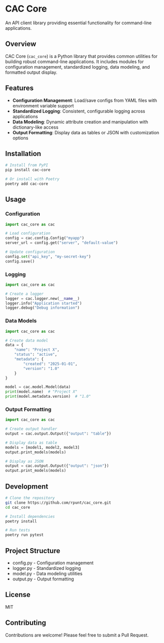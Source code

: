 # CAC Core

An API client library providing essential functionality for command-line applications.

## Overview

CAC Core (`cac_core`) is a Python library that provides common utilities for building robust command-line applications. It includes modules for configuration management, standardized logging, data modeling, and formatted output display.

## Features

- **Configuration Management**: Load/save configs from YAML files with environment variable support
- **Standardized Logging**: Consistent, configurable logging across applications
- **Data Modeling**: Dynamic attribute creation and manipulation with dictionary-like access
- **Output Formatting**: Display data as tables or JSON with customization options

## Installation

```bash
# Install from PyPI
pip install cac-core

# Or install with Poetry
poetry add cac-core
```

## Usage

### Configuration

```python
import cac_core as cac

# Load configuration
config = cac.config.Config("myapp")
server_url = config.get("server", "default-value")

# Update configuration
config.set("api_key", "my-secret-key")
config.save()
```

### Logging

```python
import cac_core as cac

# Create a logger
logger = cac.logger.new(__name__)
logger.info("Application started")
logger.debug("Debug information")
```

### Data Models

```python
import cac_core as cac

# Create data model
data = {
    "name": "Project X",
    "status": "active",
    "metadata": {
        "created": "2025-01-01",
        "version": "1.0"
    }
}

model = cac.model.Model(data)
print(model.name)  # "Project X"
print(model.metadata.version)  # "1.0"
```

### Output Formatting

```python
import cac_core as cac

# Create output handler
output = cac.output.Output({"output": "table"})

# Display data as table
models = [model1, model2, model3]
output.print_models(models)

# Display as JSON
output = cac.output.Output({"output": "json"})
output.print_models(models)
```

## Development

```bash
# Clone the repository
git clone https://github.com/rpunt/cac_core.git
cd cac_core

# Install dependencies
poetry install

# Run tests
poetry run pytest
```

## Project Structure

- config.py - Configuration management
- logger.py - Standardized logging
- model.py - Data modeling utilities
- output.py - Output formatting

## License

MIT

## Contributing

Contributions are welcome! Please feel free to submit a Pull Request.
